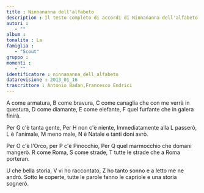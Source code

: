 ```yaml
--- 
title : Ninnananna dell'alfabeto
description : Il testo completo di accordi di Ninnananna dell'alfabeto. Inseriscila nel tuo canzoniere!
autori : 
   - ""
album : 
tonalita : La
famiglia : 
   - "Scout"
gruppo : 
momenti : 
   - ""
identificatore : ninnananna_dell_alfabeto
datarevisione : 2013_01_16
trascrittore : Antonio Badan,Francesco Endrici
--- 
```




A come armatura, B come bravura,
C come canaglia che con me verrà in questura,
D come diamante, E come elefante,
F quel furfante che in galera finirà.


Per G c'è tanta gente,
Per H non c'è niente,
Immediatamente alla L passerò,
L è l'animale, M meno male,
N è Natale e tanti doni avrò.


Per O c'è l'Orco, per P c'è Pinocchio,
Per Q quel marmocchio che domani mangerò.
R come Roma, S come strade,
T tutte le strade che a Roma porteran.


U che bella storia, V vi ho raccontato,
Z ho tanto sonno e a letto me ne andrò.
Sotto le coperte, tutte le parole
fanno le capriole e una storia sognerò.


